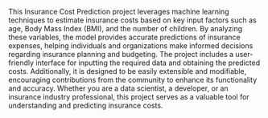 This Insurance Cost Prediction project leverages machine learning techniques to estimate insurance costs based on key input factors such as age, Body Mass Index (BMI), and the number of children. By analyzing these variables, the model provides accurate predictions of insurance expenses, helping individuals and organizations make informed decisions regarding insurance planning and budgeting. The project includes a user-friendly interface for inputting the required data and obtaining the predicted costs. Additionally, it is designed to be easily extensible and modifiable, encouraging contributions from the community to enhance its functionality and accuracy. Whether you are a data scientist, a developer, or an insurance industry professional, this project serves as a valuable tool for understanding and predicting insurance costs.
